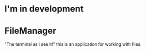 # I'm in development
# FileManager
"The terminal as I see it!" this is an application for working with files.

